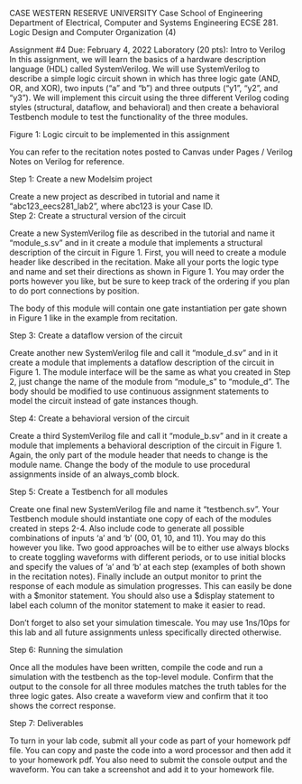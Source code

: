 CASE WESTERN RESERVE UNIVERSITY 
Case School of Engineering 
Department of Electrical, Computer and Systems Engineering ECSE 281. Logic Design and Computer Organization (4) 
 
Assignment #4 	Due: February 4, 2022 
Laboratory (20 pts): Intro to Verilog  
In this assignment, we will learn the basics of a hardware description language (HDL) called 
SystemVerilog.  We will use SystemVerilog to describe a simple logic circuit shown in which has three logic gate (AND, OR, and XOR), two inputs (“a” and “b”) and three outputs (“y1”, “y2”, and “y3”).  We will implement this circuit using the three different Verilog coding styles (structural, dataflow, and behavioral) and then create a behavioral Testbench module to test the functionality of the three modules.  
 
  
Figure 1: Logic circuit to be implemented in this assignment 
 
You can refer to the recitation notes posted to Canvas under Pages / Verilog Notes on Verilog for reference. 
 
Step 1: Create a new Modelsim project 
 
Create a new project as described in tutorial and name it “abc123_eecs281_lab2”, where abc123 is your Case ID.   
Step 2: Create a structural version of the circuit 
 
Create a new SystemVerilog file as described in the tutorial and name it “module_s.sv” and in it create a module that implements a structural description of the circuit in Figure 1.  First, you will need to create a 
module header like described in the recitation.  Make all your ports the logic type and name and set their directions as shown in Figure 1.  You may order the ports however you like, but be sure to keep track of the ordering if you plan to do port connections by position. 
 
The body of this module will contain one gate instantiation per gate shown in Figure 1 like in the example from recitation. 
 
Step 3: Create a dataflow version of the circuit 
 
Create another new SystemVerilog file and call it “module_d.sv” and in it create a module that implements a dataflow description of the circuit in Figure 1.  The module interface will be the same as what you created in Step 2, just change the name of the module from “module_s” to “module_d”.  The body should be modified to use continuous assignment statements to model the circuit instead of gate instances though. 
 
  
Step 4: Create a behavioral version of the circuit 
 
Create a third SystemVerilog file and call it “module_b.sv” and in it create a module that implements a behavioral description of the circuit in Figure 1.  Again, the only part of the module header that needs to change is the module name.  Change the body of the module to use procedural assignments inside of an always_comb block. 
 
Step 5: Create a Testbench for all modules 
 
Create one final new SystemVerilog file and name it “testbench.sv”.  Your Testbench module should instantiate one copy of each of the modules created in steps 2-4.  Also include code to generate all possible combinations of inputs ‘a’ and ‘b’ (00, 01, 10, and 11).  You may do this however you like.  Two good approaches will be to either use always blocks to create toggling waveforms with different periods, or to use initial blocks and specify the values of ‘a’ and ‘b’ at each step (examples of both shown in the recitation notes).  Finally include an output monitor to print the response of each module as simulation progresses.  This can easily be done with a $monitor statement.  You should also use a $display statement to label each column of the monitor statement to make it easier to read. 
 
Don’t forget to also set your simulation timescale.  You may use 1ns/10ps for this lab and all future assignments unless specifically directed otherwise. 
 
Step 6: Running the simulation 
 
Once all the modules have been written, compile the code and run a simulation with the testbench as the top-level module.  Confirm that the output to the console for all three modules matches the truth tables for the three logic gates.  Also create a waveform view and confirm that it too shows the correct response. 
 
Step 7: Deliverables 
 
To turn in your lab code, submit all your code as part of your homework pdf file. You can copy and paste the code into a word processor and then add it to your homework pdf. You also need to submit the console output and the waveform. You can take a screenshot and add it to your homework file. 
 
